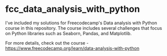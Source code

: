 # fcc_data_analysis_with_python

I've included my solutions for Freecodecamp's Data analysis with Python course in this repository.
The course includes several challenges that focus on Python libraries such as Seaborn, Pandas, and Matplotlib.

For more details, check out the course - https://www.freecodecamp.org/learn/data-analysis-with-python
